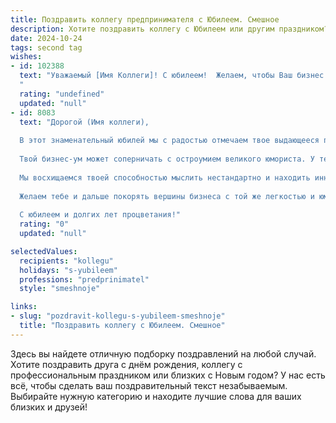 ```yaml
---
title: Поздравить коллегу предпринимателя с Юбилеем. Смешное
description: Хотите поздравить коллегу с Юбилеем или другим праздником? Наш ИИ создаст незабываемое поздравление, а вы обязательно выделитесь среди других.  
date: 2024-10-24
tags: second tag
wishes:
- id: 102388
  text: "Уважаемый [Имя Коллеги]! С юбилеем!  Желаем, чтобы Ваш бизнес процветал так же бурно, как Ваш смех (а он, мы знаем, бывает очень заразительным!). Пусть конкуренты завидуют молча, а клиенты  —  рассыпаются в благодарностях и деньгах!  Пусть фортуна сопутствует Вам не только в делах, но и в отдыхе –  например, в виде неожиданно выигранного миллиона на отдыхе на необитаемом острове!  С юбилеем!
  "
  rating: "undefined"
  updated: "null"
- id: 8083
  text: "Дорогой (Имя коллеги),
  
  В этот знаменательный юбилей мы с радостью отмечаем твое выдающееся предпринимательское чутье. За годы работы ты мастерски превратил риск в прибыль, а препятствия в возможности для роста.
  
  Твой бизнес-ум может соперничать с остроумием великого юмориста. У тебя есть дар находить абсурд в обыденном и превращать серьезное в шутку. Бухгалтерские отчеты становятся стендап-выступлениями, а переговоры с инвесторами — комедийными шоу.
  
  Мы восхищаемся твоей способностью мыслить нестандартно и находить инновационные решения, даже когда все остальные выглядят озадаченными. Твоя креативность заставляет завидовать даже Леониду Каганову.
  
  Желаем тебе и дальше покорять вершины бизнеса с той же легкостью и юмором. Пусть твой путь будет усеян не только прибылью, но и веселыми моментами. Помни, как сказал Марк Твен: \"Работать не стыдно, стыдно только не работать\".
  
  С юбилеем и долгих лет процветания!"
  rating: "0"
  updated: "null"

selectedValues:
  recipients: "kollegu"
  holidays: "s-yubileem"
  professions: "predprinimatel"
  style: "smeshnoje"

links:
- slug: "pozdravit-kollegu-s-yubileem-smeshnoje"
  title: "Поздравить коллегу с Юбилеем. Смешное"
---
```


Здесь вы найдете отличную подборку поздравлений на любой случай. 
Хотите поздравить друга с днём рождения, коллегу с профессиональным праздником или близких с Новым годом? У нас есть всё, чтобы сделать ваш поздравительный текст незабываемым. Выбирайте нужную категорию и находите лучшие слова для ваших близких и друзей!
